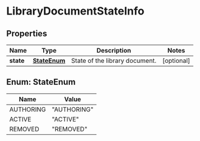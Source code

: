 
# LibraryDocumentStateInfo

## Properties
Name | Type | Description | Notes
------------ | ------------- | ------------- | -------------
**state** | [**StateEnum**](#StateEnum) | State of the library document. |  [optional]


<a name="StateEnum"></a>
## Enum: StateEnum
Name | Value
---- | -----
AUTHORING | &quot;AUTHORING&quot;
ACTIVE | &quot;ACTIVE&quot;
REMOVED | &quot;REMOVED&quot;



